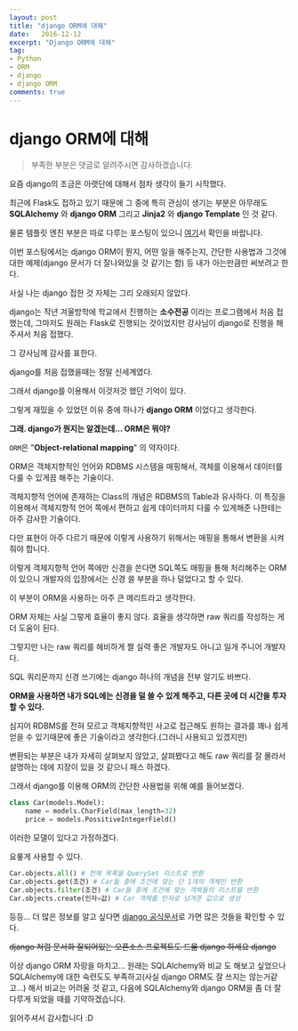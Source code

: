 ```yaml
---
layout: post
title: "django ORM에 대해"
date:   2016-12-12
excerpt: "Django ORM에 대해"
tag:
- Python
- ORM
- django
- django ORM
comments: true
---
```


django ORM에 대해
====================
> 부족한 부분은 댓글로 알려주시면 감사하겠습니다.

요즘 django의 조금은 아랫단에 대해서 점차 생각이 들기 시작했다.

최근에 Flask도 접하고 있기 때문에 그 중에 특히 관심이 생기는 부분은 아무래도 **SQLAlchemy** 와 **django ORM** 그리고 **Jinja2** 와 **django Template** 인 것 같다.

물론 템플릿 엔진 부분은 따로 다루는 포스팅이 있으니 [여기](https://leop0ld.github.io/about-template-engine/)서 확인을 바랍니다.

이번 포스팅에서는 django ORM이 뭔지, 어떤 일을 해주는지, 간단한 사용법과 그것에 대한 예제(django 문서가 더 잘나와있을 것 같기는 함) 등 내가 아는만큼만 써보려고 한다.

사실 나는 django 접한 것 자체는 그리 오래되지 않았다.

django는 작년 겨울방학에 학교에서 진행하는 **소수전공** 이라는 프로그램에서 처음 접했는데, 그마저도 원래는 Flask로 진행되는 것이었지만 강사님이 django로 진행을 해주셔서 처음 접했다.

그 강사님께 감사를 표한다.

django를 처음 접했을때는 정말 신세계였다.

그래서 django를 이용해서 이것저것 했던 기억이 있다.

그렇게 재밌을 수 있었던 이유 중에 하나가 **django ORM** 이었다고 생각한다.

**그래. django가 뭔지는 알겠는데... ORM은 뭐야?**

`ORM`은 "**Object-relational mapping**" 의 약자이다.

ORM은 객체지향적인 언어와 RDBMS 시스템을 매핑해서, 객체를 이용해서 데이터를 다룰 수 있게끔 해주는 기술이다.

객체지향적 언어에 존재하는 Class의 개념은 RDBMS의 Table과 유사하다.
이 특징을 이용해서 객체지향적 언어 쪽에서 편하고 쉽게 데이터까지 다룰 수 있게해준 나한테는 아주 감사한 기술이다.

다만 표현이 아주 다르기 때문에 이렇게 사용하기 위해서는 매핑을 통해서 변환을 시켜줘야 합니다.

이렇게 객체지향적 언어 쪽에만 신경을 쓴다면 SQL쪽도 매핑을 통해 처리해주는 ORM 이 있으니 개발자의 입장에서는 신경 쓸 부분을 하나 덜었다고 할 수 있다.

이 부분이 ORM을 사용하는 아주 큰 메리트라고 생각한다.

ORM 자체는 사실 그렇게 효율이 좋지 않다. 효율을 생각하면 raw 쿼리를 작성하는 게 더 도움이 된다.

그렇지만 나는 raw 쿼리를 헤비하게 짤 실력 좋은 개발자도 아니고 일개 주니어 개발자다.

SQL 쿼리문까지 신경 쓰기에는 django 하나의 개념을 전부 알기도 바쁘다.

**ORM을 사용하면 내가 SQL에는 신경을 덜 쓸 수 있게 해주고, 다른 곳에 더 시간을 투자할 수 있다.**

심지어 RDBMS를 전혀 모르고 객체지향적인 사고로 접근해도 원하는 결과를 꽤나 쉽게 얻을 수 있기때문에 좋은 기술이라고 생각한다.(그러니 사용되고 있겠지만)

변환되는 부분은 내가 자세히 살펴보지 않았고, 살펴봤다고 해도 raw 쿼리를 잘 몰라서 설명하는 데에 지장이 있을 것 같으니 패스 하겠다.

그래서 django를 이용해 ORM의 간단한 사용법을 위해 예를 들어보겠다.

```python
class Car(models.Model):
    name = models.CharField(max_length=32)
    price = models.PossitiveIntegerField()
```

이러한 모델이 있다고 가정하겠다.

요롷게 사용할 수 있다.

```python
Car.objects.all() # 전체 목록을 QuerySet 리스트로 반환
Car.objects.get(조건) # Car들 중에 조건에 맞는 단 1개의 객체만 반환
Car.objects.filter(조건) # Car들 중에 조건에 맞는 객체들의 리스트를 반환
Car.objects.create(인자=값) # Car 객체를 인자로 넘겨준 값으로 생성
```

등등... 더 많은 정보를 알고 싶다면 [django 공식문서](https://docs.djangoproject.com/en/1.10/ref/models/querysets/)로 가면 많은 것들을 확인할 수 있다.

~~django 처럼 문서화 잘되어있는 오픈소스 프로젝트도 드묾 django 하세요 django~~

이상 django ORM 자랑을 마치고... 원래는 SQLAlchemy와 비교 도 해보고 싶었으나 SQLAlchemy에 대한 숙련도도 부족하고(사실 django ORM도 잘 쓰지는 않는거같고...) 해서 비교는 어려울 것 같고, 다음에 SQLAlchemy와 django ORM을 좀 더 잘 다루게 되었을 때를 기약하겠습니다.

읽어주셔서 감사합니다 :D